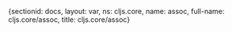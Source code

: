 {sectionid: docs, layout: var, ns: cljs.core, name: assoc, full-name: cljs.core/assoc,
  title: cljs.core/assoc}
